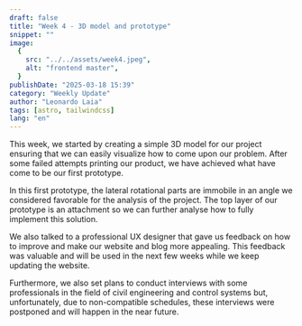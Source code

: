 ```yaml
---
draft: false
title: "Week 4 - 3D model and prototype"
snippet: ""
image:
  {
    src: "../../assets/week4.jpeg",
    alt: "frontend master",
  }
publishDate: "2025-03-18 15:39"
category: "Weekly Update"
author: "Leonardo Laia"
tags: [astro, tailwindcss]
lang: "en"
---
```


This week, we started by creating a simple 3D model for our project ensuring that we can easily visualize how to come upon our problem. After some failed attempts printing our product, we have achieved what have come to be our first prototype.

In this first prototype, the lateral rotational parts are immobile in an angle we considered favorable for the analysis of the project. The top layer of our prototype is an attachment so we can further analyse how to fully implement this solution.

We also talked to a professional UX designer that gave us feedback on how to improve and make our website and blog more appealing. This feedback was valuable and will be used in the next few weeks while we keep updating the website.

Furthermore, we also set plans to conduct interviews with some professionals in the field of civil engineering and control systems but, unfortunately, due to non-compatible schedules, these interviews were postponed and will happen in the near future.
